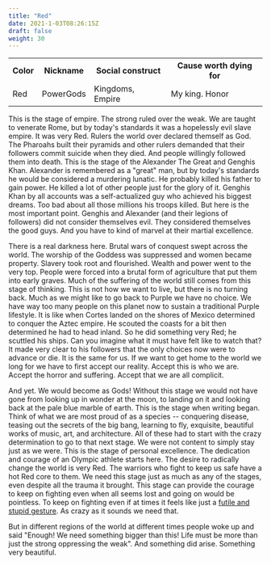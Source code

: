 ```yaml
---
title: "Red"
date: 2021-1-03T08:26:15Z
draft: false
weight: 30
---
```

<table style="width:100%">
  <tr>
    <th>Color</th>
    <th>Nickname</th>
    <th>Social construct</th>
    <th>Cause worth dying for</th>
  </tr>
  <tr id="Red">
    <td>Red</td>
    <td>PowerGods</td>
    <td>Kingdoms, Empire</td>
    <td>My king. Honor</td>
  </tr>
</table>

This is the stage of empire. The strong ruled over the weak. We are taught to venerate Rome, but by today's standards it was a hopelessly evil slave empire. It was very Red. Rulers the world over declared themself as God. The Pharoahs built their pyramids and other rulers demanded that their followers commit suicide when they died. And people willingly followed them into death. This is the stage of the Alexander The Great and Genghis Khan. Alexander is remembered as a "great" man, but by today's standards he would be considered a murdering lunatic. He probably killed his father to gain power. He killed a lot of other people just for the glory of it. Genghis Khan by all accounts was a self-actualized guy who achieved his biggest dreams. Too bad about all those millions his troops killed. But here is the most important point. Genghis and Alexander (and their legions of followers) did not consider themselves evil. They considered themselves the good guys. And you have to kind of marvel at their martial excellence.

There is a real darkness here. Brutal wars of conquest swept across the world. The worship of the Goddess was suppressed and women became property. Slavery took root and flourished. Wealth and power went to the very top. People were forced into a brutal form of agriculture that put them into early graves. Much of the suffering of the world still comes from this stage of thinking. This is not how we want to live, but there is no turning back. Much as we might like to go back to Purple we have no choice. We have way too many people on this planet now to sustain a traditional Purple lifestyle. It is like when Cortes landed on the shores of Mexico determined to conquer the Aztec empire. He scouted the coasts for a bit then determined he had to head inland. So he did something very Red; he scuttled his ships. Can you imagine what it must have felt like to watch that? It made very clear to his followers that the only choices now were to advance or die. It is the same for us. If we want to get home to the world we long for we have to first accept our reality. Accept this is who we are. Accept the horror and suffering. Accept that we are all complicit.

And yet. We would become as Gods! Without this stage we would not have gone from looking up in wonder at the moon, to landing on it and looking back at the pale blue marble of earth. This is the stage when writing began. Think of what we are most proud of as a species -- conquering disease, teasing out the secrets of the big bang, learning to fly, exquisite, beautiful works of music, art, and architecture. All of these had to start with the crazy determination to go to that next stage. We were not content to simply stay just as we were. This is the stage of personal excellence. The dedication and courage of an Olympic athlete starts here. The desire to radically change the world is very Red. The warriors who fight to keep us safe have a hot Red core to them. We need this stage just as much as any of the stages, even despite all the trauma it brought. This stage can provide the courage to keep on fighting even when all seems lost and going on would be pointless. To keep on fighting even if at times it feels like just a [futile and stupid gesture](https://youtu.be/q7vtWB4owdE). As crazy as it sounds we need that.

But in different regions of the world at different times people woke up and said "Enough! We need something bigger than this! Life must be more than just the strong oppressing the weak". And something did arise. Something very beautiful.
